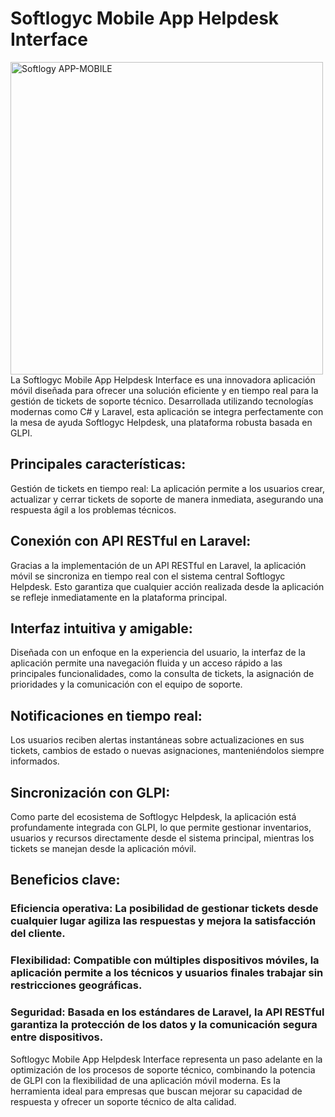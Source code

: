 # Softlogyc Mobile App Helpdesk Interface

 <img align="center" width="500px" src="https://github.com/user-attachments/assets/781312cc-46cb-43a9-a575-0d8007094eb5" alt="Softlogy APP-MOBILE">
La Softlogyc Mobile App Helpdesk Interface es una innovadora aplicación móvil diseñada para ofrecer una solución eficiente y en tiempo real para la gestión de tickets de soporte técnico. Desarrollada utilizando tecnologías modernas como C# y Laravel, esta aplicación se integra perfectamente con la mesa de ayuda Softlogyc Helpdesk, una plataforma robusta basada en GLPI.

## Principales características:
Gestión de tickets en tiempo real:
La aplicación permite a los usuarios crear, actualizar y cerrar tickets de soporte de manera inmediata, asegurando una respuesta ágil a los problemas técnicos.

## Conexión con API RESTful en Laravel:
Gracias a la implementación de un API RESTful en Laravel, la aplicación móvil se sincroniza en tiempo real con el sistema central Softlogyc Helpdesk. Esto garantiza que cualquier acción realizada desde la aplicación se refleje inmediatamente en la plataforma principal.

## Interfaz intuitiva y amigable:
Diseñada con un enfoque en la experiencia del usuario, la interfaz de la aplicación permite una navegación fluida y un acceso rápido a las principales funcionalidades, como la consulta de tickets, la asignación de prioridades y la comunicación con el equipo de soporte.

## Notificaciones en tiempo real:
Los usuarios reciben alertas instantáneas sobre actualizaciones en sus tickets, cambios de estado o nuevas asignaciones, manteniéndolos siempre informados.

## Sincronización con GLPI:
Como parte del ecosistema de Softlogyc Helpdesk, la aplicación está profundamente integrada con GLPI, lo que permite gestionar inventarios, usuarios y recursos directamente desde el sistema principal, mientras los tickets se manejan desde la aplicación móvil.

## Beneficios clave:
### Eficiencia operativa: La posibilidad de gestionar tickets desde cualquier lugar agiliza las respuestas y mejora la satisfacción del cliente.
### Flexibilidad: Compatible con múltiples dispositivos móviles, la aplicación permite a los técnicos y usuarios finales trabajar sin restricciones geográficas.
### Seguridad: Basada en los estándares de Laravel, la API RESTful garantiza la protección de los datos y la comunicación segura entre dispositivos.
Softlogyc Mobile App Helpdesk Interface representa un paso adelante en la optimización de los procesos de soporte técnico, combinando la potencia de GLPI con la flexibilidad de una aplicación móvil moderna. Es la herramienta ideal para empresas que buscan mejorar su capacidad de respuesta y ofrecer un soporte técnico de alta calidad.


